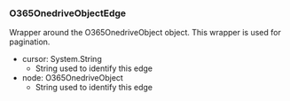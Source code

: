 ### O365OnedriveObjectEdge
Wrapper around the O365OnedriveObject object. This wrapper is used for pagination.

- cursor: System.String
  - String used to identify this edge
- node: O365OnedriveObject
  - String used to identify this edge
